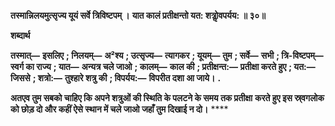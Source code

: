 **तस्मान्निलयमुत्सृज्य यूयं सर्वे त्रिविष्टपम् ।** **यात कालं प्रतीक्षन्तो यत: शत्रोॢवपर्यय: ॥ ३०॥** 

**शब्दार्थ** 

**तस्मात्—** **इसलिए** **; निलयम्—** **अ²श्य** **; उत्सृज्य—** **त्यागकर** **; यूयम्—** **तुम** **; सर्वे—** **सभी** **; त्रि-विष्टपम्—** **स्वर्ग का राज्य** **; यात—** **अन्यत्र चले जाओ** **; कालम्—** **काल की** **; प्रतीक्षन्त:—** **प्रतीक्षा करते हुए** **; यत:—** **जिससे** **; शत्रो:—** **तुश्हारे शत्रु की** **; विपर्यय:—** **विपरीत दशा आ जाये।** **.** 

**अतएव तुम सबको चाहिए कि अपने शत्रुओं की स्थिति के पलटने के समय तक प्रतीक्षा** **करते हुए इस स्र्वगलोक को छोड़ दो और कहीं ऐसे स्थान में चले जाओ जहाँ तुम दिखाई न दो।** **** 